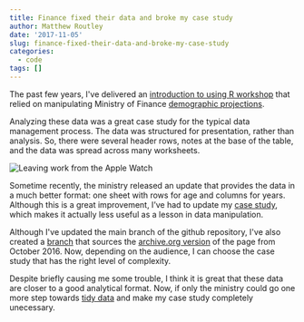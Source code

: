```yaml
---
title: Finance fixed their data and broke my case study
author: Matthew Routley
date: '2017-11-05'
slug: finance-fixed-their-data-and-broke-my-case-study
categories:
  - code
tags: []
---
```

The past few years, I've delivered an [introduction to using R workshop](https://github.com/mroutley/analytics_with_r) that relied on manipulating Ministry of Finance [demographic projections](https://www.fin.gov.on.ca/en/economy/demographics/projections/). 

Analyzing these data was a great case study for the typical data management process. The data was structured for presentation, rather than analysis. So, there were several header rows, notes at the base of the table, and the data was spread across many worksheets. 

![Leaving work from the Apple Watch](/images/finance_projections_table_6.png)

Sometime recently, the ministry released an update that provides the data in a much better format: one sheet with rows for age and columns for years. Although this is a great improvement, I’ve had to update my [case study](https://github.com/mroutley/analytics_with_r/blob/master/case_study/population/pop_projections.R), which makes it actually less useful as a lesson in data manipulation.

Although I've updated the main branch of the github repository, I've also created a [branch](https://github.com/mroutley/analytics_with_r/tree/2016_demog/case_study/population) that sources the [archive.org version](https://web.archive.org/web/20161014124140/https://www.fin.gov.on.ca/en/economy/demographics/projections/table6.html) of the page from October 2016. Now, depending on the audience, I can choose the case study that has the right level of complexity.

Despite briefly causing me some trouble, I think it is great that these data are closer to a good analytical format. Now, if only the ministry could go one more step towards [tidy data](https://en.wikipedia.org/wiki/Tidy_data) and make my case study completely unecessary.
